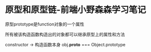 # 原型和原型链-前端小野森森学习笔记
原型prototype是function对象的一个属性

所有被该构造函数构造出的对象都可以继承原型上的属性和方法

constructor -> 构造函数本身
obj.__proto__ === Object.prototype